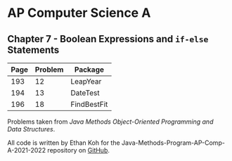 # AP Computer Science A
## Chapter 7 - Boolean Expressions and `if-else` Statements

| **Page** | **Problem** | **Package**  |
|----------|-------------|--------------|
| 193      | 12          | LeapYear     |
| 194      | 13          | DateTest     |
| 196      | 18          | FindBestFit  |

Problems taken from *Java Methods Object-Oriented Programming and Data Structures*.

All code is written by Ethan Koh for the Java-Methods-Program-AP-Comp-A-2021-2022 repository on [GitHub](https://github.com/ArsiaC01/Java-Methods-Programs-AP-Comp-A-2021-2022).